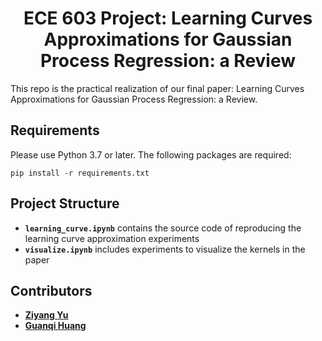 <h1 align="center">ECE 603 Project: Learning Curves Approximations for Gaussian Process Regression: a Review</h1>

This repo is the practical realization of our final paper: Learning Curves Approximations for Gaussian Process Regression: a Review.

## Requirements

Please use Python 3.7 or later. The following packages are required:

```
pip install -r requirements.txt
```

## Project Structure

* **`learning_curve.ipynb`** contains the source code of reproducing the learning curve approximation experiments
* **`visualize.ipynb`** includes experiments to visualize the kernels in the paper

## Contributors

* [**Ziyang Yu**](z333yu@uwaterloo.ca)
* [**Guanqi Huang**](g7huang@uwaterloo.ca)